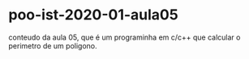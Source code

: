 # poo-ist-2020-01-aula05
conteudo da aula 05, que é um programinha em c/c++ que calcular o perimetro de um poligono.
